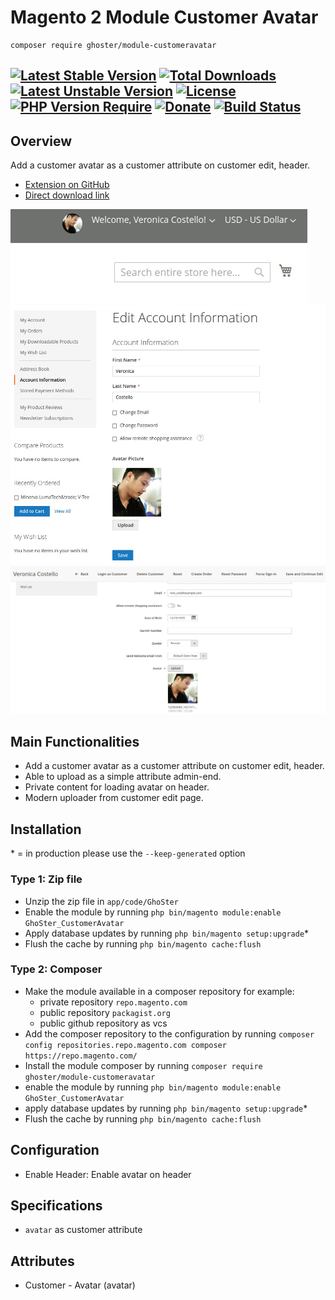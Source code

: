 # Magento 2 Module Customer Avatar

    composer require ghoster/module-customeravatar

[![Latest Stable Version](http://poser.pugx.org/ghoster/module-customeravatar/v)](https://packagist.org/packages/ghoster/module-customeravatar)
[![Total Downloads](http://poser.pugx.org/ghoster/module-customeravatar/downloads)](https://packagist.org/packages/ghoster/module-customeravatar)
[![Latest Unstable Version](http://poser.pugx.org/ghoster/module-customeravatar/v/unstable)](https://packagist.org/packages/ghoster/module-customeravatar)
[![License](http://poser.pugx.org/ghoster/module-customeravatar/license)](https://packagist.org/packages/ghoster/module-customeravatar)
[![PHP Version Require](http://poser.pugx.org/ghoster/module-customeravatar/require/php)](https://packagist.org/packages/ghoster/module-customeravatar)
[![Donate](https://img.shields.io/badge/Donate-PayPal-green.svg)](https://www.paypal.me/thinghost)
[![Build Status](https://app.travis-ci.com/tuyennn/magento2-customer-avatar.svg?branch=master)](https://app.travis-ci.com/tuyennn/magento2-customer-avatar)
---
## Overview
Add a customer avatar as a customer attribute on customer edit, header.

- [Extension on GitHub](https://github.com/tuyennn/magento2-customer-avatar)
- [Direct download link](https://github.com/tuyennn/magento2-customer-avatar/tarball/master)

![Alt Screenshot-1](./.demo/screenshot_001.jpg)
![Alt Screenshot-2](./.demo/screenshot_002.jpg)
![Alt Screenshot-3](./.demo/screenshot_003.jpg)

## Main Functionalities
- Add a customer avatar as a customer attribute on customer edit, header.
- Able to upload as a simple attribute admin-end.
- Private content for loading avatar on header.
- Modern uploader from customer edit page.

## Installation
\* = in production please use the `--keep-generated` option

### Type 1: Zip file

 - Unzip the zip file in `app/code/GhoSter`
 - Enable the module by running `php bin/magento module:enable GhoSter_CustomerAvatar`
 - Apply database updates by running `php bin/magento setup:upgrade`\*
 - Flush the cache by running `php bin/magento cache:flush`

### Type 2: Composer

 - Make the module available in a composer repository for example:
    - private repository `repo.magento.com`
    - public repository `packagist.org`
    - public github repository as vcs
 - Add the composer repository to the configuration by running `composer config repositories.repo.magento.com composer https://repo.magento.com/`
 - Install the module composer by running `composer require ghoster/module-customeravatar`
 - enable the module by running `php bin/magento module:enable GhoSter_CustomerAvatar`
 - apply database updates by running `php bin/magento setup:upgrade`\*
 - Flush the cache by running `php bin/magento cache:flush`


## Configuration

- Enable Header: Enable avatar on header


## Specifications

- `avatar` as customer attribute


## Attributes

 - Customer - Avatar (avatar)

